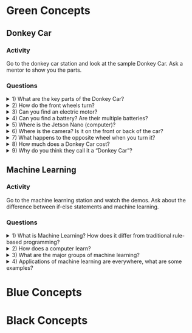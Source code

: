 # Green Concepts
## Donkey Car
### Activity
Go to the donkey car station and look at the sample Donkey Car. Ask a mentor to show you the parts.
### Questions
<details><summary>1) What are the key parts of the Donkey Car?</summary>
<p>
  
The key parts are:
* RC Car chassis
* Nvidia Jetson Nano
* Servo controller
* Camera
* Battery for the Nano

</p>
</details>

<details><summary>2) How do the front wheels turn?</summary>
<p>

A 180 degree servo is used to steer the car

</p>
</details>

<details><summary>3) Can you find an electric motor?</summary>
<p>

There is only a single motor in the RC chassis

</p>
</details>

<details><summary>4) Can you find a battery?  Are their multiple batteries?
</summary>
<p>
  
There are two batteries - one for the motor and one for the Jetson Nano

</p>
</details>

<details><summary>5) Where is the Jetson Nano (computer)?</summary>
<p>

It is right on top!

</p>
</details>

<details><summary>6) Where is the camera?  Is it on the front or back of the car?</summary>
<p>

The camera is on the top facing forward

</p>
</details>

<details><summary>7) What happens to the opposite wheel when you turn it?</summary>
<p>

The transmission makes the wheels turn in opposite direction when one wheel is turned. - Is this correct?

</p>
</details>

<details><summary>8) How much does a Donkey Car cost?
</summary>
<p>
  
The car costs around $250 each.  The RC chassis cost about $110.

</p>
</details>

<details><summary>9) Why do you think they call it a “Donkey Car”?</summary>
<p>

They call it a "Donkey Car" because, like a Donkey, it is functional but not very sleek.

</p>
</details>

## Machine Learning
### Activity
Go to the machine learning station and watch the demos. Ask about the difference between if-else statements and machine learning.
### Questions
<details><summary>1) What is Machine Learning? How does it differ from traditional rule-based programming?</summary>
<p>
  
Machine learning is a method of data analysis that automates analytical model building, based on the idea that systems can learn from data. Rule-based programming is built off of if-else statements in code, and therefore every possible situation has to be thought of in advance by the programmer. Therefore, machine learning is well suited for situations where all possible inputs may not be defined.

</p>
</details>

<details><summary>2) How does a computer learn?</summary>
<p>

The computer learns through a process called training. Training is the process of adjusting a mathematical formula by feeding it data and adjusting the formula until it produces the desired output.

</p>
</details>

<details><summary>3) What are the major groups of machine learning?</summary>
<p>
  
There are 5 major groups of algorithms within machine learning.  They are:
* The connectionists (Neural Networks)
* The analogizers (Support Vector Machines)
* The Bayesians (Bayes’ Theorem)
* The evolutionaries (Genetic Algorithms)
* The symbolists (Inverse Deduction)

</p>
</details>

<details><summary>4) Applications of machine learning are everywhere, what are some examples?</summary>
<p>

Some applications of machine learning are:
* Voice Assistants (Siri, Alexa, etc.)
* Translation
* Self-Driving Cars

</p>
</details>

# Blue Concepts

# Black Concepts
